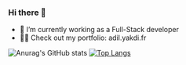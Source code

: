 ### Hi there 👋

- 🌱 I’m currently working as a Full-Stack developer
- 🧑‍💻 Check out my portfolio: adil.yakdi.fr






![Anurag's GitHub stats](https://github-readme-stats.vercel.app/api?username=adilou42&count_private=true&theme=dracula)    [![Top Langs](https://github-readme-stats.vercel.app/api/top-langs/?username=adilou42&hide_progress=true&theme=dracula&layout=compact)](https://github.com/adilou42/github-readme-stats)
